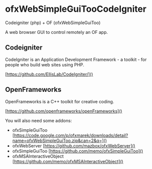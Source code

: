 ofxWebSimpleGuiTooCodeIgniter
=============================
Codeigniter (php) + OF (ofxWebSimpleGuiToo)

A web browser GUI to control remotely an OF app.

Codeigniter
--------
CodeIgniter is an Application Development Framework - a toolkit - for people who build web sites using PHP.

[https://github.com/EllisLab/CodeIgniter/]()

OpenFrameworks
--------
OpenFrameworks is a C++ toolkit for creative coding.

[https://github.com/openframeworks/openFrameworks]()

You will also need some addons:
* ofxSimpleGuiToo [https://code.google.com/p/ofxmarek/downloads/detail?name=ofxWebSimpleGuiToo.zip&can=2&q=]()
* ofxWebServer [https://github.com/mazbox/ofxWebServer]()
* ofxSimpleGuiToo [https://github.com/memo/ofxSimpleGuiToo]()
* ofxMSAInteractiveObject [https://github.com/memo/ofxMSAInteractiveObject]()